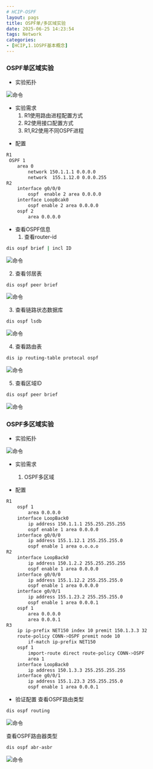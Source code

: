 ```yaml
---
# HCIP-OSPF
layout: pags
title: OSPF单/多区域实验
date: 2025-06-25 14:23:54
tags: Network
categories: 
- [HCIP,1.1OSPF基本概念]
---
```


### OSPF单区域实验

- 实验拓扑
  
![命令](../imgs/OSPF/单区域拓扑.png)

- 实验需求
  1. R1使用路由进程配置方式
  2. R2使用接口配置方式
  3. R1,R2使用不同OSPF进程
<!-- more -->
- 配置
```bash
R1
 OSPF 1
    area 0
        network 150.1.1.1 0.0.0.0
        network  155.1.12.0 0.0.0.255
R2
    interface g0/0/0 
        ospf  enable 2 area 0.0.0.0
    interface LoopBcak0
        ospf enable 2 area 0.0.0.0
    ospf 2
        area 0.0.0.0
```

- 查看OSPF信息
   1. 查看router-id

```bash
dis ospf brief | incl ID
```

![命令](../imgs/OSPF/查看route-id.png)

  2. 查看邻居表

```bash
dis ospf peer brief
```

![命令](../imgs/OSPF/查看邻居表.png)

  3. 查看链路状态数据库

```bash
dis ospf lsdb
```

![命令](../imgs/OSPF/查看链路状态数据库.png)

  4. 查看路由表
``` bash
dis ip routing-table protocal ospf
```

![命令](../imgs/OSPF/查看路由表.png)

  5. 查看区域ID

```bash
dis ospf peer brief
``` 

![命令](../imgs/OSPF/查看区域ID.png)

### OSPF多区域实验

- 实验拓扑

![命令](../imgs/OSPF/拓扑图.png)

- 实验需求
  1. OSPF多区域

- 配置
  
```bash
R1
    ospf 1
        area 0.0.0.0
    interface LoopBack0
        ip address 150.1.1.1 255.255.255.255
        ospf enable 1 area 0.0.0.0
    interface g0/0/0 
        ip address 155.1.12.1 255.255.255.0
        ospf enable 1 area o.o.o.o
R2
    interface LoopBack0
        ip address 150.1.2.2 255.255.255.255
        ospf enable 1 area 0.0.0.0
    interface g0/0/0 
        ip address 155.1.12.2 255.255.255.0
        ospf enable 1 area 0.0.0.0
    interface g0/0/1 
        ip address 155.1.23.2 255.255.255.0
        ospf enable 1 area 0.0.0.1
    ospf 1
        area 0.0.0.0
        area 0.0.0.1
R3
    ip ip-prefix NET150 index 10 premit 150.1.3.3 32
    route-policy CONN->OSPF premit node 10
        if-match ip-prefix NET150
    ospf 1
        import-route direct route-policy CONN->OSPF
        area 1
    interface LoopBack0
        ip address 150.1.3.3 255.255.255.255
    interface g0/0/1 
        ip address 155.1.23.3 255.255.255.0
        ospf enable 1 area 0.0.0.1
```

- 验证配置
   查看OSPF路由类型  

```bash
dis ospf routing
```

![命令](../imgs/OSPF/多区域类型.png)

   查看OSPF路由器类型  
```bash
dis ospf abr-asbr
```

![命令](../imgs/OSPF/OSPF路由器类型.png)

